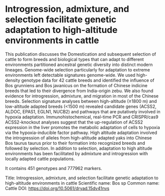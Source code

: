# Introgression, admixture, and selection facilitate genetic adaptation to high-altitude environments in cattle

This publication discusses the Domestication and subsequent selection of cattle to form breeds and biological types that can adapt to different environments partitioned ancestral genetic diversity into distinct modern lineages. Genome-wide selection particularly for adaptation to extreme environments left detectable signatures genome-wide. We used high-density genotype data for 42 cattle breeds and identified the influence of Bos grunniens and Bos javanicus on the formation of Chinese indicine breeds that led to their divergence from India-origin zebu. We also found evidence for introgression, admixture, and migration in most of the Chinese breeds. Selection signature analyses between high-altitude (≥1800 m) and low-altitude adapted breeds (<1500 m) revealed candidate genes (ACSS2, ALDOC, EPAS1, EGLN1, NUCB2) and pathways that are putatively involved in hypoxia adaptation. Immunohistochemical, real-time PCR and CRISPR/cas9 ACSS2-knockout analyses suggest that the up-regulation of ACSS2 expression in the liver promotes the metabolic adaptation of cells to hypoxia via the hypoxia-inducible factor pathway. High altitude adaptation involved the introgression of alleles from high-altitude adapted yaks into Chinese Bos taurus taurus prior to their formation into recognized breeds and followed by selection. In addition to selection, adaptation to high altitude environments has been facilitated by admixture and introgression with locally adapted cattle populations.

It contains 451 genotypes and 777962 markers.

Title: Introgression, admixture, and selection facilitate genetic adaptation to high-altitude environments in cattle
Scientific name: Bos sp
Common name: Cattle
DOI: https://doi.org/10.5061/dryad.15dv41nvs

